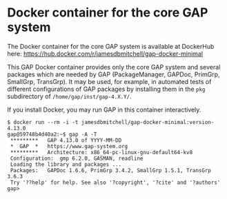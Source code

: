 # Docker container for the core GAP system

The Docker container for the core GAP system is available at DockerHub here:
https://hub.docker.com/r/jamesdbmitchell/gap-docker-minimal

This GAP Docker container provides only the core GAP system and several packages
which are needed by GAP (PackageManager, GAPDoc, PrimGrp, SmallGrp, TransGrp).
It may be used, for example, in automated tests of different configurations of
GAP packages by installing them in the `pkg` subdirectory of
`/home/gap/inst/gap-4.X.Y/`. 

If you install Docker, you may run GAP in this container interactively.

```
$ docker run --rm -i -t jamesdbmitchell/gap-docker-minimal:version-4.13.0
gap@59748b4d40a2:~$ gap -A -T
 *********   GAP 4.13.0 of YYYY-MM-DD
 *  GAP  *   https://www.gap-system.org
 *********   Architecture: x86_64-pc-linux-gnu-default64-kv8
 Configuration:  gmp 6.2.0, GASMAN, readline
 Loading the library and packages ...
 Packages:   GAPDoc 1.6.6, PrimGrp 3.4.2, SmallGrp 1.5.1, TransGrp 3.6.3
 Try '??help' for help. See also '?copyright', '?cite' and '?authors'
gap>
```
